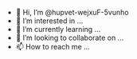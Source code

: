 - 👋 Hi, I’m @hupvet-wejxuF-5vunho
- 👀 I’m interested in ...
- 🌱 I’m currently learning ...
- 💞️ I’m looking to collaborate on ...
- 📫 How to reach me ...

<!---
hupvet-wejxuF-5vunho/hupvet-wejxuF-5vunho is a ✨ special ✨ repository because its `README.md` (this file) appears on your GitHub profile.
You can click the Preview link to take a look at your changes.
--->
